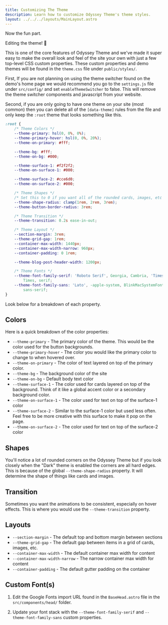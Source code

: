 ```yaml
---
title: Customizing The Theme
description: Learn how to customize Odyssey Theme's theme styles.
layout: ../../../layouts/MainLayout.astro
---
```


Now the fun part. 

Editing the theme! 🎉

This is one of the core features of Odyssey Theme and we've made it super easy to make the overall look and feel of the site your own with just a few top-level CSS custom properties. These custom properties and demo themes will be found in the `theme.css` file under `public/styles/`.

First, If you are not planning on using the theme switcher found on the demo's home page we would recommend you go to the `settings.js` file under `src/config/` and set `enableThemeSwitcher` to false. This will remove the theme switcher components and javascript from your website.

Second, if you are only going to have one theme on your site (most common) then you can delete all of the `[data-theme]` rules from the file and only keep the `:root` theme that looks something like this.

```css
:root {
	/* Theme Colors */
	--theme-primary: hsl(0, 0%, 0%);
	--theme-primary-hover: hsl(0, 0%, 20%);
	--theme-on-primary: #fff;

	--theme-bg: #fff;
	--theme-on-bg: #000;

	--theme-surface-1: #f2f2f2;
	--theme-on-surface-1: #000;

	--theme-surface-2: #cce6d0;
	--theme-on-surface-2: #000;

	/* Theme Shapes */
	/* Set this to 0 if you want all of the rounded cards, images, etc to be straight edges */
	--theme-shape-radius: clamp(1rem, 2rem, 3rem);
	--theme-button-border-radius: 3rem;

	/* Theme Transition */
	--theme-transition: 0.2s ease-in-out;

	/* Theme Layout */
	--section-margin: 3rem;
	--theme-grid-gap: 1rem;
	--container-max-width: 1440px;
	--container-max-width-narrow: 960px;
	--container-padding: 0 1rem;

	--theme-blog-post-header-width: 1200px;

	/* Theme Fonts */
	--theme-font-family-serif: 'Roboto Serif', Georgia, Cambria, 'Times New Roman',
		Times, serif;
	--theme-font-family-sans: 'Lato', -apple-system, BlinkMacSystemFont,
		sans-serif;
}
```

Look below for a breakdown of each property.

## Colors

Here is a quick breakdown of the color properties:

- `--theme-primary` - The primary color of the theme. This would be the color used for the button backgrounds.
- `--theme-primary-hover` - The color you would like the primary color to change to when hovered over.
- `--theme-on-primary` - The color of text layered on top of the primary color.
- `--theme-bg` - The background color of the site
- `--theme-on-bg` - Default body text color
- `--theme-surface-1` - The color used for cards layered on top of the background. Think of it like a global accent color or a secondary background color.
- `--theme-on-surface-1` - The color used for text on top of the surface-1 color
- `--theme-surface-2` - Similar to the surface-1 color but used less often. Feel free to be more creative with this surface to make it pop on the page.
- `--theme-on-surface-2` - The color used for text on top of the surface-2 color

## Shapes

You'll notice a lot of rounded corners on the Odyssey Theme but if you look closely when the "Dark" theme is enabled the corners are all hard edges. This is because of the global `--theme-shape-radius` property. It will determine the shape of things like cards and images.

## Transition

Sometimes you want the animations to be consistent, especially on hover effects. This is where you would use the `--theme-transition` property.

## Layouts

- `--section-margin` - The default top and bottom margin between sections
- `--theme-grid-gap` - The default gap between items in a grid of cards, images, etc.
-	`--container-max-width` - The default container max width for content
-	`--container-max-width-narrow` - The narrow container max width for content
-	`--container-padding` - The default gutter padding on the container

## Custom Font(s)

1. Edit the Google Fonts import URL found in the `BaseHead.astro` file in the `src/components/head/` folder.

2. Update your font stack with the `--theme-font-family-serif` and `--theme-font-family-sans` custom properties.

